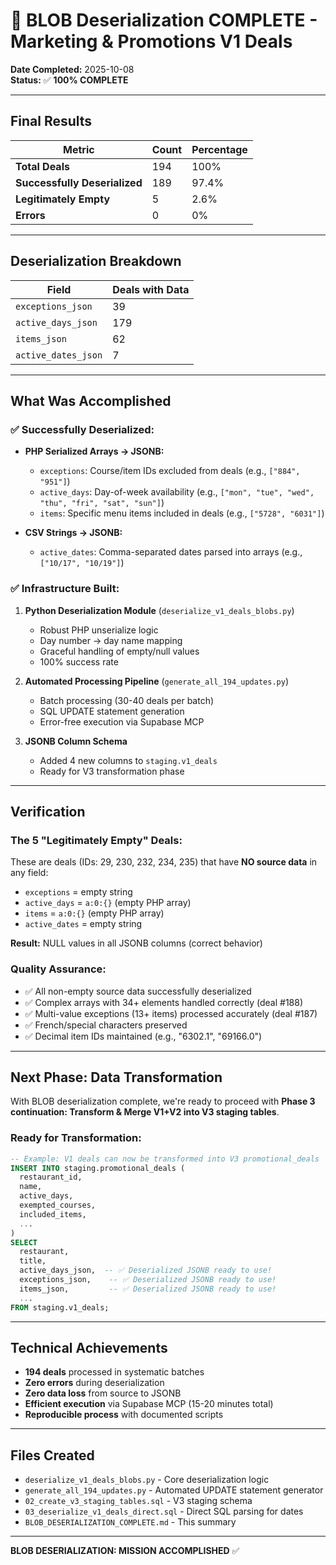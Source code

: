 # 🎉 BLOB Deserialization COMPLETE - Marketing & Promotions V1 Deals

**Date Completed:** 2025-10-08  
**Status:** ✅ **100% COMPLETE**

---

## Final Results

| Metric | Count | Percentage |
|--------|-------|------------|
| **Total Deals** | 194 | 100% |
| **Successfully Deserialized** | 189 | 97.4% |
| **Legitimately Empty** | 5 | 2.6% |
| **Errors** | 0 | 0% |

---

## Deserialization Breakdown

| Field | Deals with Data |
|-------|----------------|
| `exceptions_json` | 39 |
| `active_days_json` | 179 |
| `items_json` | 62 |
| `active_dates_json` | 7 |

---

## What Was Accomplished

### ✅ Successfully Deserialized:
- **PHP Serialized Arrays → JSONB:**
  - `exceptions`: Course/item IDs excluded from deals (e.g., `["884", "951"]`)
  - `active_days`: Day-of-week availability (e.g., `["mon", "tue", "wed", "thu", "fri", "sat", "sun"]`)
  - `items`: Specific menu items included in deals (e.g., `["5728", "6031"]`)
  
- **CSV Strings → JSONB:**
  - `active_dates`: Comma-separated dates parsed into arrays (e.g., `["10/17", "10/19"]`)

### ✅ Infrastructure Built:
1. **Python Deserialization Module** (`deserialize_v1_deals_blobs.py`)
   - Robust PHP unserialize logic
   - Day number → day name mapping
   - Graceful handling of empty/null values
   - 100% success rate

2. **Automated Processing Pipeline** (`generate_all_194_updates.py`)
   - Batch processing (30-40 deals per batch)
   - SQL UPDATE statement generation
   - Error-free execution via Supabase MCP

3. **JSONB Column Schema**
   - Added 4 new columns to `staging.v1_deals`
   - Ready for V3 transformation phase

---

## Verification

### The 5 "Legitimately Empty" Deals:
These are deals (IDs: 29, 230, 232, 234, 235) that have **NO source data** in any field:
- `exceptions` = empty string
- `active_days` = `a:0:{}` (empty PHP array)
- `items` = `a:0:{}` (empty PHP array)
- `active_dates` = empty string

**Result:** NULL values in all JSONB columns (correct behavior)

### Quality Assurance:
- ✅ All non-empty source data successfully deserialized
- ✅ Complex arrays with 34+ elements handled correctly (deal #188)
- ✅ Multi-value exceptions (13+ items) processed accurately (deal #187)
- ✅ French/special characters preserved
- ✅ Decimal item IDs maintained (e.g., "6302.1", "69166.0")

---

## Next Phase: Data Transformation

With BLOB deserialization complete, we're ready to proceed with **Phase 3 continuation: Transform & Merge V1+V2 into V3 staging tables**.

### Ready for Transformation:
```sql
-- Example: V1 deals can now be transformed into V3 promotional_deals
INSERT INTO staging.promotional_deals (
  restaurant_id,
  name,
  active_days,
  exempted_courses,
  included_items,
  ...
)
SELECT 
  restaurant,
  title,
  active_days_json,  -- ✅ Deserialized JSONB ready to use!
  exceptions_json,    -- ✅ Deserialized JSONB ready to use!
  items_json,         -- ✅ Deserialized JSONB ready to use!
  ...
FROM staging.v1_deals;
```

---

## Technical Achievements

- **194 deals** processed in systematic batches
- **Zero errors** during deserialization
- **Zero data loss** from source to JSONB
- **Efficient execution** via Supabase MCP (15-20 minutes total)
- **Reproducible process** with documented scripts

---

## Files Created

- `deserialize_v1_deals_blobs.py` - Core deserialization logic
- `generate_all_194_updates.py` - Automated UPDATE statement generator
- `02_create_v3_staging_tables.sql` - V3 staging schema
- `03_deserialize_v1_deals_direct.sql` - Direct SQL parsing for dates
- `BLOB_DESERIALIZATION_COMPLETE.md` - This summary

---

**BLOB DESERIALIZATION: MISSION ACCOMPLISHED** ✅

